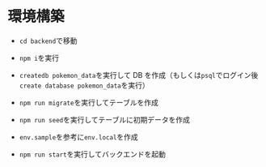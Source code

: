 # 環境構築

- `cd backend`で移動

- `npm i`を実行
- `createdb pokemon_data`を実行して DB を作成（もしくは`psql`でログイン後`create database pokemon_data`を実行）

- `npm run migrate`を実行してテーブルを作成
- `npm run seed`を実行してテーブルに初期データを作成

- `env.sample`を参考に`env.local`を作成
- `npm run start`を実行してバックエンドを起動
